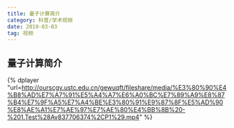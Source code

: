 ```yaml
---
title: 量子计算简介
category: 科普/学术视频
date: 2019-03-03
tag: 视频
--- 
```


## 量子计算简介

{% dplayer  "url=http://ourscgy.ustc.edu.cn/gewuqft/fileshare/media/%E3%80%90%E4%B8%AD%E7%A7%91%E5%A4%A7%E6%A0%BC%E7%89%A9%E8%87%B4%E7%9F%A5%E7%A4%BE%E3%80%91%E9%87%8F%E5%AD%90%E8%AE%A1%E7%AE%97%E7%AE%80%E4%BB%8B%20-%201.Test%28Av837706374%2CP1%29.mp4" %}




